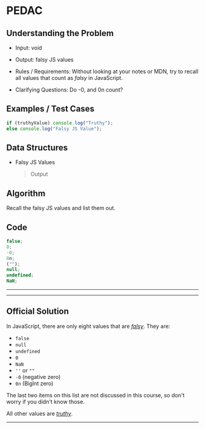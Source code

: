 # PEDAC

## Understanding the Problem

- Input:
  void

- Output:
  falsy JS values

- Rules / Requirements:
  Without looking at your notes or MDN, try to recall all values that count as _falsy_ in JavaScript.

- Clarifying Questions:
  Do -0, and 0n count?

## Examples / Test Cases

```js
if (truthyValue) console.log("Truthy");
else console.log("Falsy JS Value");
```

## Data Structures

- Falsy JS Values
  > Output

## Algorithm

Recall the falsy JS values and list them out.

## Code

```js
false;
0;
-0;
0n;
("");
null;
undefined;
NaN;
```

---

---

## Official Solution

In JavaScript, there are only eight values that are [_falsy_](https://developer.mozilla.org/en-US/docs/Glossary/Falsy). They are:

- `false`
- `null`
- `undefined`
- `0`
- `NaN`
- `''` or `""`
- `-0` (negative zero)
- `0n` (BigInt zero)

The last two items on this list are not discussed in this course, so don't worry if you didn't know those.

All other values are [_truthy_](https://developer.mozilla.org/en-US/docs/Glossary/Truthy).

---
